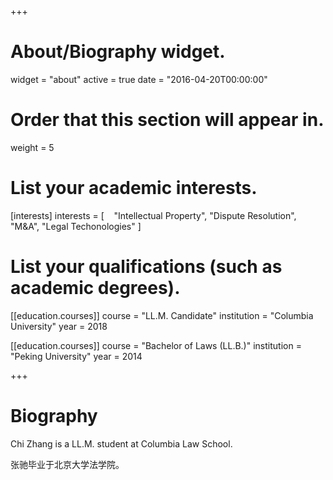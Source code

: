 +++
# About/Biography widget.
widget = "about"
active = true
date = "2016-04-20T00:00:00"

# Order that this section will appear in.
weight = 5

# List your academic interests.
[interests]
  interests = [
    "Intellectual Property",
    "Dispute Resolution",
    "M&A",
    "Legal Techonologies"
  ]

# List your qualifications (such as academic degrees).
[[education.courses]]
  course = "LL.M. Candidate"
  institution = "Columbia University"
  year = 2018

[[education.courses]]
  course = "Bachelor of Laws (LL.B.)"
  institution = "Peking University"
  year = 2014

+++

# Biography

Chi Zhang is a LL.M. student at Columbia Law School.

张驰毕业于北京大学法学院。
